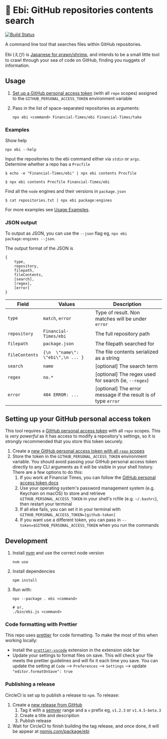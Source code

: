 # 🦐 Ebi: GitHub repositories contents search

<a href="https://circleci.com/gh/Financial-Times/ebi/tree/master">
	<img alt="Build Status" src="https://circleci.com/gh/Financial-Times/ebi/tree/master.svg?style=svg">
</a>

A command line tool that searches files within GitHub repositories.

Ebi (えび) is [Japanese for prawn/shrimp](https://translate.google.com/#view=home&op=translate&sl=en&tl=ja&text=Prawn), and intends to be a small little tool to crawl through your sea of code on GitHub, finding you nuggets of information.

## Usage

1.  [Set up a GitHub personal access token](#setting-up-your-github-personal-access-token) (with all `repo` scopes) assigned to the `GITHUB_PERSONAL_ACCESS_TOKEN` environment variable

2.  Pass in the list of space-separated repositories as arguments:

        npx ebi <command> Financial-Times/ebi Financial-Times/tako

### Examples

Show help

    npx ebi --help

Input the repositories to the ebi command either via `stdin` or `args`.
Determine whether a repo has a `Procfile`

```
$ echo -e "Financial-Times/ebi" | npx ebi contents Procfile
```

```
$ npx ebi contents Procfile Financial-Times/ebi
```

Find all the `node` engines and their versions in `package.json`

```
$ cat repositories.txt | npx ebi package:engines
```

For more examples see [Usage Examples](https://github.com/Financial-Times/ebi/wiki/Usage-Examples).

### JSON output

To output as JSON, you can use the `--json` flag eg, `npx ebi package:engines --json`.

The output format of the JSON is

```
{
    type,
    repository,
    filepath,
    fileContents,
    [search],
    [regex],
    [error]
}
```

| Field          | Values                            | Description                                                   |
| -------------- | --------------------------------- | ------------------------------------------------------------- |
| `type`         | `match`, `error`                  | Type of result. Non matches will be under `error`             |
| `repository`   | `Financial-Times/ebi`             | The full repository path                                      |
| `filepath`     | `package.json`                    | The filepath searched for                                     |
| `fileContents` | `{\n  \"name\": \"ebi\",\n ... }` | The file contents serialized as a string                      |
| `search`       | `name`                            | [optional] The search term                                    |
| `regex`        | `no.*`                            | [optional] The regex used for search (ie, `--regex`)          |
| `error`        | `404 ERROR: ...`                  | [optional] The error message if the result is of type `error` |

## Setting up your GitHub personal access token

This tool requires a [GitHub personal access token](https://help.github.com/articles/creating-a-personal-access-token-for-the-command-line/) with all `repo` scopes. This is _very powerful_ as it has access to modify a repository's settings, so it is strongly recommended that you store this token securely.

1. Create a [new GitHub personal access token with all `repo` scopes](https://github.com/settings/tokens/new?description=Ebi%20CLI&scopes=repo)
2. Store the token in the `GITHUB_PERSONAL_ACCESS_TOKEN` environment variable. You should avoid passing your GitHub personal access token directly to any CLI arguments as it will be visible in your shell history. There are a few options to do this:
    1. If you work at Financial Times, you can follow the [GitHub personal access token docs](https://github.com/Financial-Times/next/wiki/How-to-store-and-access-a-GitHub-personal-access-token-securely)
    2. Use your operating system's password management system (e.g. Keychain on macOS) to store and retrieve `GITHUB_PERSONAL_ACCESS_TOKEN` in your shell's rcfile (e.g. `~/.bashrc`), then restart your terminal
    3. If all else fails, you can set it in your terminal with `GITHUB_PERSONAL_ACCESS_TOKEN=[github-token]`
    4. If you want use a different token, you can pass in `--token=$GITHUB_PERSONAL_ACCESS_TOKEN` when you run the commands

## Development

1.  Install [nvm](https://github.com/creationix/nvm) and use the correct node version

        nvm use

1.  Install dependencies

        npm install

1.  Run with:

        npx --package . ebi <command>

        # or,
        ./bin/ebi.js <command>

### Code formatting with Prettier

This repo uses [prettier](https://prettier.io/) for code formatting. To make the most of this when working locally:

-   Install the [`prettier-vscode`](https://marketplace.visualstudio.com/items?itemName=esbenp.prettier-vscode) extension in the extension side bar
-   Update your settings to format files on save. This will check your file meets the prettier guidelines and will fix it each time you save. You can update the setting at `Code` --> `Preferences` --> `Settings` --> update `"editor.formatOnSave": true`

### Publishing a release

CircleCI is set up to publish a release to `npm`. To release:

1. Create a [new release from GitHub](https://github.com/Financial-Times/ebi/releases/new)
    1. Tag it with a [semver](https://semver.org/) range and a `v` prefix eg, `v1.2.3` or `v1.4.5-beta.3`
    2. Create a title and description
    3. Publish release
2. Wait for CircleCI to finish building the tag release, and once done, it will be appear at [npmjs.com/package/ebi](https://www.npmjs.com/package/ebi)
